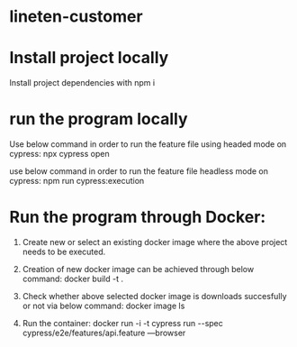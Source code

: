 # lineten-customer

# Install project locally
Install project dependencies with npm i

# run the program locally
Use below command in order to run the feature file using headed mode on cypress:
npx cypress open

use below command in order to run the feature file headless mode on cypress:
npm run cypress:execution

# Run the program through Docker:
1. Create new or select an existing docker image where the above project needs to be executed.
   
2. Creation of new docker image can be achieved through below command:
   docker build -t <dockerImageName> .

3. Check whether above selected docker image is downloads succesfully or not via below command:
   docker image ls
   
4. Run the container:
   docker run -i -t <dockerImageName> cypress run --spec cypress/e2e/features/api.feature —browser <browserName> 
  
